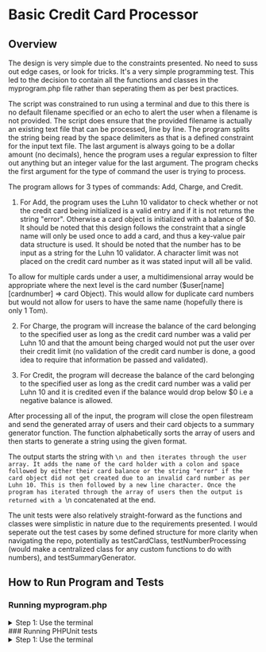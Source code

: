#  Basic Credit Card Processor
##  Overview
The design is very simple due to the constraints presented. No need to suss out edge cases, or look for tricks. It's a very simple programming test. This led to the decision to contain all the functions and classes in the myprogram.php file rather than seperating them as per best practices. 

The script was constrained to run using a terminal and due to this there is no default filename specified or an echo to alert the user when a filename is not provided.
The script does ensure that the provided filename is actually an existing text file that can be processed, line by line.
The program splits the string being read by the space delimiters as that is a defined constraint for the input text file.
The last argument is always going to be a dollar amount (no decimals), hence the program uses a regular expression to filter out anything but an integer value for the last argument.
The program checks the first argument for the type of command the user is trying to process. 

The program allows for 3 types of commands: Add, Charge, and Credit.

1.  For Add, the program uses the Luhn 10 validator to check whether or not the credit card being initialized is a valid entry and if it is not returns the string "error". Otherwise a card object is initialized with a balance of $0. It should be noted that this design follows the constraint that a single name will only be used once to add a card, and thus a key-value pair data structure is used. It should be noted that the number has to be input as a string for the Luhn 10 validator. A character limit was not placed on the credit card number as it was stated input will all be valid.

To allow for multiple cards under a user, a multidimensional array would be appropriate where the next level is the card number ($user[name][cardnumber] => card Object). This would allow for duplicate card numbers but would not allow for users to have the same name (hopefully there is only 1 Tom).

2. For Charge, the program will increase the balance of the card belonging to the specified user as long as the credit card number was a valid per Luhn 10 and that the amount being charged would not put the user over their credit limit (no validation of the credit card number is done, a good idea to require that information be passed and validated).

3. For Credit, the program will decrease the balance of the card belonging to the specified user as long as the credit card number was a valid per Luhn 10 and it is credited even if the balance would drop below $0 i.e a negative balance is allowed.

After processing all of the input, the program will close the open filestream and send the generated array of users and their card objects to a summary generator function. The function alphabetically sorts the array of users and then starts to generate a string using the given format.

The output starts the string with ```\n and then iterates through the user array. It adds the name of the card holder with a colon and space followed by either their card balance or the string "error" if the card object did not get created due to an invalid card number as per Luhn 10. This is then followed by a new line character. Once the program has iterated through the array of users then the output is returned with a ```\n concatenated at the end.

The unit tests were also relatively straight-forward as the functions and classes were simplistic in nature due to the requirements presented. I would seperate out the test cases by some defined structure for more clarity when navigating the repo, potentially as testCardClass, testNumberProcessing (would make a centralized class for any custom functions to do with numbers), and testSummaryGenerator.

## How to Run Program and Tests
### Running myprogram.php
<details>
<summary>
Step 1: Use the terminal
</summary>
A filename has to be passed as a command line argument as shown below:
```
php myprogram.php YOURFILENAME.txt
```

The program allows for 3 types of commands, the format of these commands is explained below:

1. Add:
```
Add NAME CARD_NUMBER AMOUNT
```
2. Charge:
```
Charge NAME AMOUNT
```
3. Credit:
```
Credit NAME AMOUNT
```
the argument is: the amount to be charged.

For the command Credit, the argument is: the amount to be credited.

It should be noted that the program is case sensitive.

An example of a valid input file is shown below:
```
Add Tom 4111111111111111 $1000
Add Lisa 5454545454545454 $3000
Add Quincy 1234567890123456 $2000
Charge Tom $500
Charge Tom $800
Charge Lisa $7
Credit Lisa $100
Credit Quincy $200
```
This will result in the following output:
```
Lisa: $-93
Quincy: error
Tom: $500
```
</details>
### Running PHPUnit tests
<details>
<summary>
Step 1: Use the terminal
</summary>
To run the PHPUnit tests in mytest.php file, simply enter the following into the command line:
```
phpunit mytest.php
```
</details>
